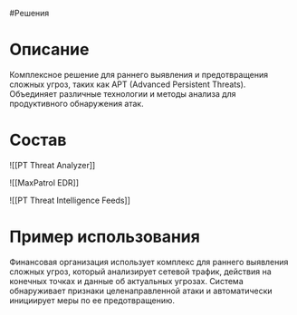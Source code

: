#Решения 

# Описание

Комплексное решение для раннего выявления и предотвращения сложных угроз, таких как APT (Advanced Persistent Threats). Объединяет различные технологии и методы анализа для продуктивного обнаружения атак.
# Состав

![[PT Threat Analyzer]]

![[MaxPatrol EDR]]

![[PT Threat Intelligence Feeds]]

# Пример использования

Финансовая организация использует комплекс для раннего выявления сложных угроз, который анализирует сетевой трафик, действия на конечных точках и данные об актуальных угрозах. Система обнаруживает признаки целенаправленной атаки и автоматически инициирует меры по ее предотвращению.
